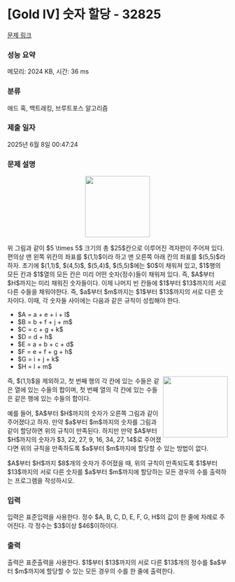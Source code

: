 # [Gold IV] 숫자 할당 - 32825 

[문제 링크](https://www.acmicpc.net/problem/32825) 

### 성능 요약

메모리: 2024 KB, 시간: 36 ms

### 분류

애드 혹, 백트래킹, 브루트포스 알고리즘

### 제출 일자

2025년 6월 8일 00:47:24

### 문제 설명

<p style="text-align: center;"><img alt="" src="" style="width: 148px; height: 140px;"></p>

<p>위 그림과 같이 $5 \times 5$ 크기의 총 $25$칸으로 이루어진 격자판이 주어져 있다. 편의상 맨 왼쪽 위칸의 좌표를 $(1,1)$이라 하고 맨 오른쪽 아래 칸의 좌표를 $(5,5)$라 하자. 초기에 $(1,1)$, $(4,5)$, $(5,4)$, $(5,5)$에는 $0$이 채워져 있고, $1$행의 모든 칸과 $1$열의 모든 칸은 미리 어떤 숫자(정수)들이 채워져 있다. 즉, $A$부터 $H$까지는 미리 채워진 숫자들이다. 이제 나머지 빈 칸들에 $1$부터 $13$까지의 서로 다른 수들을 채워야한다. 즉, $a$부터 $m$까지는 $1$부터 $13$까지의 서로 다른 숫자이다. 이때, 각 숫자들 사이에는 다음과 같은 규칙이 성립해야 한다.</p>

<ul>
	<li>$A = a + e + i + l$</li>
	<li>$B = b + f + j + m$</li>
	<li>$C = c + g + k$</li>
	<li>$D = d + h$</li>
	<li>$E = a + b + c + d$</li>
	<li>$F = e + f + g + h$</li>
	<li>$G = i + j + k$</li>
	<li>$H = l + m$</li>
</ul>

<p><img alt="" src="" style="width: 148px; height: 140px; float: right;">즉, $(1,1)$을 제외하고, 첫 번째 행의 각 칸에 있는 수들은 같은 열에 있는 수들의 합이며, 첫 번째 열의 각 칸에 있는 수들은 같은 행에 있는 수들의 합이다.</p>

<p>예를 들어, $A$부터 $H$까지의 숫자가 오른쪽 그림과 같이 주어졌다고 하자. 만약 $a$부터 $m$까지의 숫자를 그림과 같이 할당하면 위의 규칙이 만족된다. 하지만 만약 $A$부터 $H$까지의 숫자가 $3, 22, 27, 9, 16, 34, 27, 14$로 주어졌다면 위의 규칙을 만족하도록 $a$부터 $m$까지에 할당할 수 있는 방법이 없다.</p>

<p>$A$부터 $H$까지 $8$개의 숫자가 주어졌을 때, 위의 규칙이 만족되도록 $1$부터 $13$까지의 서로 다른 숫자를 $a$부터 $m$까지에 할당하는 모든 경우의 수를 출력하는 프로그램을 작성하시오.</p>

### 입력 

 <p>입력은 표준입력을 사용한다. 정수 $A, B, C, D, E, F, G, H$의 값이 한 줄에 차례로 주어진다. 각 정수는 $3$이상 $46$이하이다.</p>

### 출력 

 <p>출력은 표준출력을 사용한다. $1$부터 $13$까지의 서로 다른 $13$개의 정수를 $a$부터 $m$까지에 할당할 수 있는 모든 경우의 수를 한 줄에 출력한다.</p>

